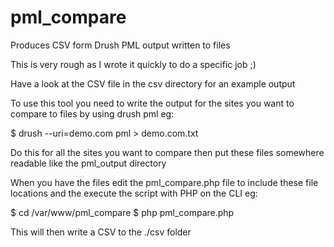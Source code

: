 pml_compare
===========

Produces CSV form Drush PML output written to files

This is very rough as I wrote it quickly to do a specific job ;)

Have a look at the CSV file in the csv directory for an example output

To use this tool you need to write the output for the sites you want to compare
to files by using drush pml eg:

$ drush --uri=demo.com pml > demo.com.txt

Do this for all the sites you want to compare then put these files somewhere
readable like the pml_output directory

When you have the files edit the pml_compare.php file to include these
file locations and the execute the script with PHP on the CLI eg:

$ cd /var/www/pml_compare
$ php pml_compare.php

This will then write a CSV to the ./csv folder
